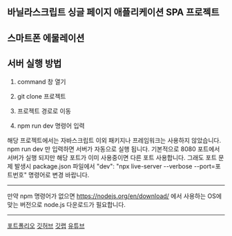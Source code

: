 ## 바닐라스크립트 싱글 페이지 애플리케이션 SPA 프로젝트
## 스마트폰 에물레이션

## 서버 실행 방법

1. command 창 열기

2. git clone 프로젝트

3. 프로젝트 경로로 이동

4. npm run dev 명령어 입력

해당 프로젝트에서는 자바스크립트 이외 패키지나 프레임워크는 사용하지 않았습니다.
npm run dev 만 입력하면 서버가 자동으로 실행 됩니다.
기본적으로 8080 포트에서 서버가 실행 되지만 해당 포트가 이미 사용중이면 다른 포트 사용합니다.
그래도 포트 문제 발생시 package.json 파일에서
"dev": "npx live-server --verbose --port=포트번호" 명령어로 변경 바랍니다.

***
만약 npm 명령어가 없으면 https://nodejs.org/en/download/ 에서 사용하는 OS에 맞는 버전으로 node.js 다운로드가 필요합니다.
***


[포트폴리오](https://hmchung2.github.io/portfolio/)
[깃허브](https://github.com/hmchung2) 
[깃랩](https://gitlab.com/hmchung1005)
[유튜브](https://www.youtube.com/channel/UC71kfEJOuSI7aK0CmdXn-0Q)
